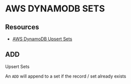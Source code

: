 # AWS DYNAMODB SETS

## Resources

- [AWS DynamoDB Upsert Sets](https://docs.aws.amazon.com/amazondynamodb/latest/developerguide/Expressions.UpdateExpressions.html#Expressions.UpdateExpressions.ADD)

## ADD

Upsert Sets

An `ADD` will append to a set if the record / set already exists
